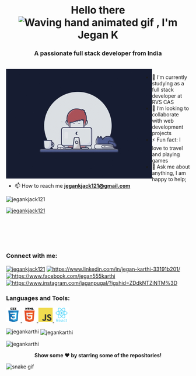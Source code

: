 <h1 align="center">Hello there <img src="https://raw.githubusercontent.com/nixin72/nixin72/master/wave.gif" alt="Waving hand animated gif" height="45" width="45" /> , I'm Jegan K</h1>
<h3 align="center">A passionate full stack developer from India</h3> <br>
<img align="left" alt="GIF" src="https://raw.githubusercontent.com/devSouvik/devSouvik/master/gif2.gif.gif" width="400"/>

- 🔭 I'm currently studying as a full stack developer at RVS CAS
- 👯 I’m looking to collaborate with web development projects
- ⚡ Fun fact: I love to travel and playing games
- 💬 Ask me about anything, I am happy to help;
- 📫 How to reach me **jegankjack121@gmail.com**

<p align="left"> <img src="https://komarev.com/ghpvc/?username=jegankjack121&label=Profile%20views&color=0e75b6&style=flat" alt="jegankjack121" /> </p>


<p align="left"> <a href="https://twitter.com/jegankjack121" target="blank"> <img src="https://img.shields.io/twitter/follow/jegankjack121?logo=twitter&style=for-the-badge" alt="jegankjack121" /></a> </p>

<br/>
<br/>
<br/>

<br/>
<h3 align="left">Connect with me:</h3>
<p align="left">
<a href="https://twitter.com/jegankjack121?t=_A81aTHetSVM3PTEGEcGYQ&s=09" target="blank"><img align="center" src="https://raw.githubusercontent.com/rahuldkjain/github-profile-readme-generator/master/src/images/icons/Social/twitter.svg" alt="jegankjack121" height="30" width="40" /></a>
<a href="https://www.linkedin.com/in/jegan-karthi-33191b201/" target="blank"><img align="center" src="https://raw.githubusercontent.com/rahuldkjain/github-profile-readme-generator/master/src/images/icons/Social/linked-in-alt.svg" alt="https://www.linkedin.com/in/jegan-karthi-33191b201/" height="30" width="40" /></a>
<a href="https://www.facebook.com/jegan555karthi?mibextid=ZbWKwL" target="blank"><img align="center" src="https://raw.githubusercontent.com/rahuldkjain/github-profile-readme-generator/master/src/images/icons/Social/facebook.svg" alt="https://www.facebook.com/jegan555karthi" height="30" width="40" /></a>
<a href="https://www.instagram.com/jaganpugal/?igshid=ZDdkNTZiNTM%3D" target="blank"><img align="center" src="https://raw.githubusercontent.com/rahuldkjain/github-profile-readme-generator/master/src/images/icons/Social/instagram.svg" alt="https://www.instagram.com/jaganpugal/?igshid=ZDdkNTZiNTM%3D" height="30" width="40" /></a>
</p>


<h3 align="left">Languages and Tools:</h3>
<p align="left"> <a href="https://www.w3schools.com/css/" target="_blank"> <img src="https://raw.githubusercontent.com/devicons/devicon/master/icons/css3/css3-original-wordmark.svg" alt="css3" width="40" height="40"/> </a> <a href="https://www.w3.org/html/" target="_blank"> <img src="https://raw.githubusercontent.com/devicons/devicon/master/icons/html5/html5-original-wordmark.svg" alt="html5" width="40" height="40"/> </a> <a href="https://developer.mozilla.org/en-US/docs/Web/JavaScript" target="_blank"> <img src="https://raw.githubusercontent.com/devicons/devicon/master/icons/javascript/javascript-original.svg" alt="javascript" width="40" height="40"/> </a><a href="https://reactjs.org/" target="_blank"> <img src="https://raw.githubusercontent.com/devicons/devicon/master/icons/react/react-original-wordmark.svg" alt="react" width="40" height="40"/> </a> </p>

<p><img align="left" src="https://github-readme-stats.vercel.app/api/top-langs?username=jegankarthi&show_icons=true&locale=en&layout=compact" alt="jegankarthi" /></p>

<p>&nbsp;<img align="center" src="https://github-readme-stats.vercel.app/api?username=jegankarthi&show_icons=true&locale=en" alt="jegankarthi" /></p>

<p><img align="center" src="https://github-readme-streak-stats.herokuapp.com/?user=jegankarthi&" alt="jegankarthi" /></p>

<p align="center"> <b>Show some ❤️ by starring some of the repositories!</b> </p>

![snake gif](https://github.com/yujo11/yujo11/blob/output/github-contribution-grid-snake.gif)
